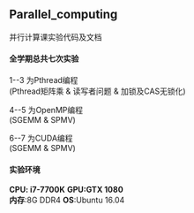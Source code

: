 ## Parallel_computing
并行计算课实验代码及文档

#### 全学期总共七次实验<br>
1--3 为Pthread编程<br>
(Pthread矩阵乘 & 读写者问题 & 加锁及CAS无锁化)

4--5 为OpenMP编程<br>
(SGEMM & SPMV)

6--7 为CUDA编程<br>
(SGEMM & SPMV)

#### 实验环境<br>
**CPU: i7-7700K**  **GPU:GTX 1080**  
**内存**:8G DDR4
**OS**:Ubuntu 16.04
